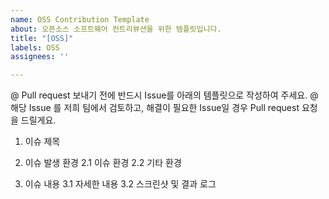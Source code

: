 ```yaml
---
name: OSS Contribution Template
about: 오픈소스 소프트웨어 컨트리뷰션을 위한 템플릿입니다.
title: "[OSS]"
labels: OSS
assignees: ''

---
```


@ Pull request 보내기 전에 반드시 Issue를 아래의 템플릿으로 작성하여 주세요. 
@ 해당 Issue 를 저희 팀에서 검토하고, 해결이 필요한 Issue일 경우 Pull request 요청을 드릴게요.

1. 이슈 제목

2. 이슈 발생 환경
  2.1 이슈 환경
  2.2 기타 환경

3. 이슈 내용
 3.1 자세한 내용
 3.2 스크린샷 및 결과 로그
